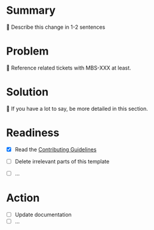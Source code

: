 <!--
    Hello! Thanks for submitting a pull request to MusicBrainz Server
    We appreciate your time and interest in helping our project!

    Use this template to help us review your change. Not everything is required,
    depending on your change. Keep or delete what is relevant for your change.
    Remember that it helps us review if you give more helpful info for us to
    understand your change.

    Ensure that you’ve read through and followed the Contributing Guidelines, in
    https://github.com/metabrainz/musicbrainz-server/blob/master/CONTRIBUTING.md
-->

# Summary
<!--
    Just give us an overview of your change; don’t go into technical details yet.
-->

:beginner: Describe this change in 1-2 sentences


# Problem
<!--
    Anything that helps us understand why you are making this change goes here.
    What problem are you trying to fix? What does this change address?
-->

:beginner: Reference related tickets with MBS-XXX at least.


# Solution
<!--
    Talk about technical details, considerations, or other interesting points.
-->

:beginner: If you have a lot to say, be more detailed in this section.


# Readiness
<!--
    The tasks you have to do to get your change ready for review. Use this if
    you draft a pull request. Mark done tasks with an [x] as you progress. See
    https://github.blog/2019-02-14-introducing-draft-pull-requests/
-->

* [x] Read the [Contributing Guidelines](https://github.com/metabrainz/musicbrainz-server/blob/master/CONTRIBUTING.md)
* [ ] Delete irrelevant parts of this template
* [ ] ...


# Action
<!--
    Other than merging your change, do you want / need us to do anything else
    with your change? This could include reviewing a specific part of your PR.
-->

* [ ] Update documentation
* [ ] ...
